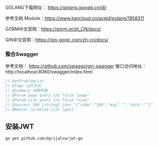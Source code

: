 
GOLANG下载网址： https://golang.google.cn/dl/

参考文档 Module：https://www.kancloud.cn/aceld/golang/1958311

GORM中文官网：https://gorm.io/zh_CN/docs/

GIN中文官网：https://gin-gonic.com/zh-cn/docs/

### 整合Swagger
参考文档： https://github.com/swaggo/gin-swagger 接口访问地址：http://localhost:8080/swagger/index.html
```go
// GetProblemList
// @Tags 公共方法
// @Summary 问题列表
// @Param page query int false "page"
// @Param size query int false "size"
// @Success 200 {string} json "{"code":"200","msg","","data":""}"
// @Router /problem-list [get]
```

## 安装JWT
```shell
go get github.com/dgrijalva/jwt-go
```